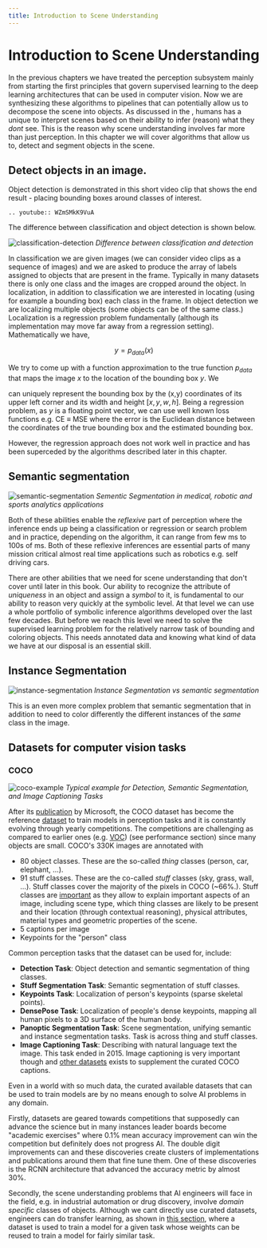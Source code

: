 ```yaml
---
title: Introduction to Scene Understanding
---
```


# Introduction to Scene Understanding

In the previous chapters we have treated the perception subsystem mainly from starting the first principles that govern supervised learning to the deep learning architectures that can be used in computer vision. Now we are synthesizing these algorithms to pipelines that can potentially allow us to decompose the scene into objects. As discussed in the  [](content:cnn-intro), humans has a unique to interpret scenes based on their ability to infer (reason) what they _dont_ see. This is the reason why scene understanding involves far more than just perception. In this chapter we will cover algorithms that allow us to, detect and segment objects in the scene. 

## Detect objects in an image. 

Object detection is demonstrated in this short video clip that shows the end result - placing bounding boxes around classes of interest. 

```{eval-rst}
.. youtube:: WZmSMkK9VuA
```

The difference between classification and object detection is shown below.

![classification-detection](images/classification-detection.png)
*Difference between classification and detection*

In classification we are given images (we can consider video clips as a sequence of images) and we are asked to produce the array of labels assigned to objects that are present in the frame. Typically in many datasets there is only one class and the images are cropped around the object. In localization, in addition to classification we are interested in locating (using for example a bounding box) each class in the frame. In object detection we are localizing multiple objects (some objects can be of the same class.) Localization is a regression problem fundamentally (although its implementation may move far away from a regression setting). Mathematically we have,

$$y = p_{data}(x)$$

We try to come up with a function approximation to the true function $p_{data}$ that maps the image $x$ to the location of the bounding box $y$. We 

can uniquely represent the bounding box by the (x,y) coordinates of its upper left corner and its width and height $[x,y,w,h]$. Being a regression problem, as $y$ is a floating point vector, we can use well known loss functions e.g. CE $≡$ MSE where the error is the Euclidean distance between the coordinates of the true bounding box and the estimated bounding box. 

However, the regression approach does not work well in practice and has been superceded by the algorithms described later in this chapter. 

## Semantic segmentation  

![semantic-segmentation](images/semantic-segmentation.png)
*Sementic Segmentation in medical, robotic and sports analytics applications*

Both of these abilities enable the _reflexive_ part of perception where the inference ends up being a classification or regression or search problem and in practice, depending on the algorithm, it can range from few ms to 100s of ms. Both of these reflexive inferences are essential parts of many mission critical almost real time applications such as robotics e.g. self driving cars. 

There are other abilities that we need for scene understanding that don't cover until later in this book. Our ability to recognize the attribute of _uniqueness_ in an object and assign a _symbol_ to it, is fundamental to our ability to reason very quickly at the symbolic level. At that level we can use a whole portfolio of symbolic inference algorithms developed over the last few decades.  But before we reach this level we need to solve the supervised learning problem for the relatively narrow task of bounding and coloring objects. This needs annotated data and knowing what kind of data we have at our disposal is an essential skill. 

## Instance Segmentation

![instance-segmentation](images/instance-segmentation.png)
*Instance Segmentation vs semantic segmentation*

This is an even more complex problem that semantic segmentation that in addition to need to  color differently the different instances of the _same_ class in the image.

## Datasets for computer vision tasks

### COCO

![coco-example](images/coco-example.png)
*Typical example for Detection, Semantic Segmentation, and Image Captioning Tasks*

After its [publication](https://arxiv.org/abs/1405.0312) by Microsoft, the COCO dataset has become the reference [dataset](http://cocodataset.org/#home) to train models in perception tasks and it is constantly evolving through yearly competitions. The competitions are challenging as compared to earlier ones (e.g. [VOC](https://link.springer.com/article/10.1007%2Fs11263-009-0275-4)) (see performance section) since many objects are small. COCO's 330K images are annotated with  

* 80 object classes. These are the so-called _thing_ classes (person, car, elephant, ...). 
* 91 stuff classes. These are the co-called _stuff_ classes (sky, grass, wall, ...). Stuff classes cover the majority of the pixels in COCO (~66%.). Stuff classes are [important](https://arxiv.org/abs/1612.03716) as they allow to explain important aspects of an image, including scene type, which thing classes are likely to be present and their location (through contextual reasoning), physical attributes, material types and geometric properties of the scene.
* 5 captions per image 
* Keypoints for the "person" class 

Common perception tasks that the dataset can be used for, include:

* **Detection Task**: Object detection and semantic segmentation of thing classes. 
* **Stuff Segmentation Task**: Semantic segmentation of stuff classes. 
* **Keypoints Task**: Localization of person's keypoints (sparse skeletal points).  
* **DensePose Task**: Localization of people's dense keypoints, mapping all human pixels to a 3D surface of the human body.
* **Panoptic Segmentation Task**: Scene segmentation, unifying semantic and instance segmentation tasks. Task is across thing and stuff classes. 
* **Image Captioning Task**: Describing with natural language text the image. This task ended in 2015. Image captioning is very important though and [other datasets](https://www.aclweb.org/anthology/P18-1238.pdf) exists to supplement the curated COCO captions. 
  
Even in a world with so much data, the curated available datasets that can be used to train models are by no means enough to solve AI problems in any domain. 

Firstly, datasets are geared towards competitions that supposedly can advance the science but in many instances leader boards become "academic exercises" where 0.1% mean accuracy improvement can win the competition but definitely does not progress AI. The double digit improvements can and these discoveries create clusters of implementations and publications around them that fine tune them. One of these discoveries is the RCNN architecture that advanced the accuracy metric by almost 30%. 

Secondly, the scene understanding problems that AI engineers will face in the field, e.g. in industrial automation or drug discovery, involve _domain specific_ classes of objects. Although we cant directly use curated datasets, engineers can  do transfer learning, as shown in [this section](../../transfer-learning/transfer-learning-introduction.md), where a dataset is used to train a model for a given task whose weights can be reused to train a model for fairly similar task.